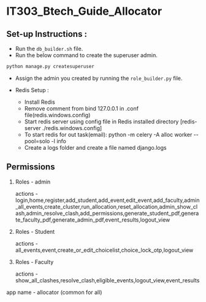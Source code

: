 # IT303_Btech_Guide_Allocator

## Set-up Instructions :

- Run the `db_builder.sh` file.
- Run the below command to create the superuser admin.
```bash
python manage.py createsuperuser
```
- Assign the admin you created by running the `role_builder.py` file.

- Redis Setup :
  - Install Redis
  - Remove comment from bind 127.0.0.1 in .conf file(redis.windows.config)
  - Start redis server using config file in Redis installed directory [redis-server ./redis.windows.config]
  - To start redis for out task(email): python -m celery -A alloc worker --pool=solo -l info
  - Create a logs folder and create a file named django.logs

## Permissions 

1. Roles - admin
   
   actions - login,home,register,add_student,add_event,edit_event,add_faculty,admin_all_events,create_cluster,run_allocation,reset_allocation,admin_show_clash,admin_resolve_clash,add_permissions,generate_student_pdf,generate_faculty_pdf,generate_admin_pdf,event_results,logout_view

3. Roles - Student
   
   actions - all_events,event,create_or_edit_choicelist,choice_lock_otp,logout_view

5. Roles - Faculty
   
   actions - show_all_clashes,resolve_clash,eligible_events,logout_view,event_results

app name - allocator (common for all)

